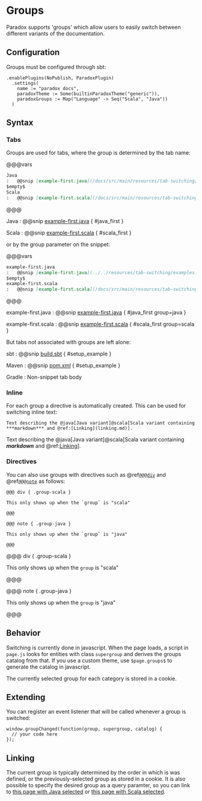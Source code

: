 # Groups

Paradox supports 'groups' which allow users to easily switch between different
variants of the documentation.

## Configuration

Groups must be configured through sbt:

```
.enablePlugins(NoPublish, ParadoxPlugin)
  .settings(
    name := "paradox docs",
    paradoxTheme := Some(builtinParadoxTheme("generic")),
    paradoxGroups := Map("Language" -> Seq("Scala", "Java"))
  )
```

## Syntax

### Tabs

Groups are used for tabs, where the group is determined by the tab name:

@@@vars
```markdown
Java
:   @@snip [example-first.java](/docs/src/main/resources/tab-switching/examples.java) { #java_first }
$empty$
Scala
:   @@snip [example-first.scala](/docs/src/main/resources/tab-switching/examples.scala) { #scala_first }
```
@@@

Java
:   @@snip [example-first.java](/docs/src/main/resources/tab-switching/examples.java) { #java_first }

Scala
:   @@snip [example-first.scala](/docs/src/main/resources/tab-switching/examples.scala) { #scala_first }

or by the group parameter on the snippet:

@@@vars
```markdown
example-first.java
:   @@snip [example-first.java](../../resources/tab-switching/examples.java) { #java_first group=java }
$empty$
example-first.scala
:   @@snip [example-first.scala](/docs/src/main/resources/tab-switching/examples.scala) { #scala_first group=scala }
```
@@@

example-first.java
:   @@snip [example-first.java](/docs/src/main/resources/tab-switching/examples.java) { #java_first group=java }

example-first.scala
:   @@snip [example-first.scala](/docs/src/main/resources/tab-switching/examples.scala) { #scala_first group=scala }


But tabs not associated with groups are left alone:

sbt
:   @@snip [build.sbt](/docs/src/main/resources/build.sbt) { #setup_example }

Maven
:   @@snip [pom.xml](/docs/src/main/resources/pom.xml) { #setup_example }

Gradle
:   Non-snippet tab body


### Inline

For each group a directive is automatically created. This can be used for
switching inline text:

```
Text describing the @java[Java variant]@scala[Scala variant containing ***markdown*** and @ref:[Linking](linking.md)].
```

Text describing the @java[Java variant]@scala[Scala variant containing ***markdown*** and @ref:[Linking](directives/linking.md)].

### Directives

You can also use groups with directives such as @ref[`@@@div`](directives/css-friendliness.md#div)
and @ref[`@@@note`](directives/callouts.md#note) as follows:

```
@@@ div { .group-scala }

This only shows up when the `group` is "scala"

@@@

@@@ note { .group-java }

This only shows up when the `group` is "java"

@@@
```

@@@ div { .group-scala }

This only shows up when the `group` is "scala"

@@@

@@@ note { .group-java }

This only shows up when the `group` is "java"

@@@

## Behavior

Switching is currently done in javascript. When the page loads, a script in
`page.js` looks for entities with class `supergroup` and derives the groups
catalog from that. If you use a custom theme, use `$page.groups$` to generate
the catalog in javascript.

The currently selected group for each category is stored in a cookie.

## Extending

You can register an event listener that will be called whenever a group is switched:

```
window.groupChanged(function(group, supergroup, catalog) {
  // your code here
});
```

## Linking

The current group is typically determined by the order in which is was defined, or the previously-selected
group as stored in a cookie. It is also possible to specify the desired group as a query paramter,
so you can link to [this page with Java selected](?language=java) or [this page with Scala selected](?language=scala).
